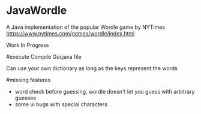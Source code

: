 # JavaWordle
A Java implementation of the popular Wordle game by NYTimes https://www.nytimes.com/games/wordle/index.html

Work In Progress

#execute 
Compile Gui.java file 


Can use your own dictionary as long as the keys represent the words

#missing features 
- word check before guessing, wordle doesn't let you guess with arbitrary guesses
- some ui bugs with special characters
